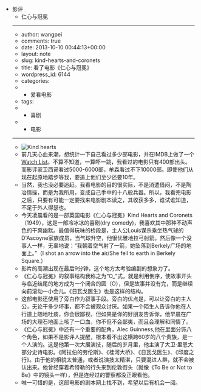 - 影评
    - 仁心与冠冕
    - ---
    - author: wangpei
    - comments: true
    - date: 2013-10-10 00:44:13+00:00
    - layout: note
    - slug: kind-hearts-and-coronets
    - title: 看了电影《仁心与冠冕》
    - wordpress_id: 6144
    - categories:
    - - 爱看电影
    - tags:
    - - 喜剧
    - - 电影
    - ---
    - ![Kind hearts](http://www.baibanbao.net/wp-content/uploads/2013/10/kind-hearts.jpg)
    - 前几天心血来潮，想统计一下自己看过多少部电影，并在IMDB上做了一个[Watch List](http://www.imdb.com/user/ur7551850/watchlist)。不算不知道，一算吓一跳，我看过的电影只有400部出头。而影评家卫西谛看过5000-6000部，牟森看过不下10000部。即使他们从现在起原地踏步等我，要追上他们至少还要10年。
    - 当然，我也没必要追赶。我看电影的目的很实际，不是消遣借闷，不是陶冶情操，而是为我所用，变成自己手中的十八般兵器。所以，我看完电影之后，只要有可能一定要找来电影剧本读之，其收获多多，谁试谁知道，不足于外人得瑟也。
    - 今天凌晨看的是一部英国电影《仁心与冠冕》Kind Hearts and Coronets（1949），这是一部冷冰冰的喜剧(dry comedy)，我喜欢其中那种不动声色的干爽幽默。最值得玩味的桥段是，主人公Louis谋杀乘坐热气球的 D'Ascoyne家族成员，当气球升空，他很优雅地拉弓射箭。然后像一个没事人一样，无辜地说：“我朝着空气射了一箭，她坠落到Berkely广场的地面上。”（I shot an arrow into the air/She fell to earth in Berkely Square.）
    - 影片的高潮出现在最后9分钟，这个地方太考验编剧的想象力了。
    - 《仁心与冠冕》的叙事结构我称之为“O_”式，就是利用倒序，使故事开头与临近结尾的地方成为一个闭合的圆（O），但是故事并没有完，而是继续向前滚动一小会儿。《日瓦戈医生》也是这样的结构。
    - 这部电影还使用了旁白作为叙事手段。旁白的优点是，可以让旁白的主人公，无论干多少坏事，都不会被观众讨厌。如果一个陌生人告诉你他在人行道上随地吐痰，你会很鄙视，但如果是你的好朋友告诉你，他早晨在广场的大理石地面上咳了一口血，你不但不会鄙夷，而且会理解和同情了。
    - 《仁心与冠冕》中还有一个重要的配角，Alec Guinness,他在里面分饰八个角色，如果不是影评人提醒，根本看不出这横跨60岁的八个贵族，是一个人演的。这是他第一次大展演技，随后的岁月里，他主演了大卫·里恩大部分史诗电影。《阿拉伯的劳伦斯》、《桂河大桥》、《日瓦戈医生》、《印度之行》。由于他的相貌太普通，或者说演技太精湛，只要混进人群，就不会被认出来。他曾经穿着希特勒的行头来到伦敦街头（就像《To Be or Not to Be》中的镜头一样），但是连经过的警察都没正眼看他。
    - 唯一可惜的是，这部电影的剧本网上找不到，希望以后有机会一阅。
